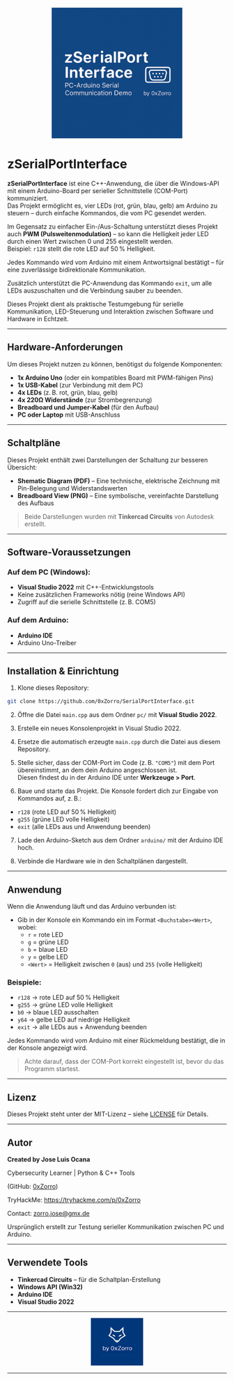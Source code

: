 <p align="center">
  <img src="Banner.png" alt="zSerialPortInterface" width="300"/>
</p>

# zSerialPortInterface

**zSerialPortInterface** ist eine C++-Anwendung, die über die Windows-API mit einem Arduino-Board per serieller Schnittstelle (COM-Port) kommuniziert.  
Das Projekt ermöglicht es, vier LEDs (rot, grün, blau, gelb) am Arduino zu steuern – durch einfache Kommandos, die vom PC gesendet werden.

Im Gegensatz zu einfacher Ein-/Aus-Schaltung unterstützt dieses Projekt auch **PWM (Pulsweitenmodulation)** – so kann die Helligkeit jeder LED durch einen Wert zwischen 0 und 255 eingestellt werden.  
Beispiel: `r128` stellt die rote LED auf 50 % Helligkeit.

Jedes Kommando wird vom Arduino mit einem Antwortsignal bestätigt – für eine zuverlässige bidirektionale Kommunikation.

Zusätzlich unterstützt die PC-Anwendung das Kommando `exit`, um alle LEDs auszuschalten und die Verbindung sauber zu beenden.

Dieses Projekt dient als praktische Testumgebung für serielle Kommunikation, LED-Steuerung und Interaktion zwischen Software und Hardware in Echtzeit.

---

## Hardware-Anforderungen

Um dieses Projekt nutzen zu können, benötigst du folgende Komponenten:

- **1x Arduino Uno** (oder ein kompatibles Board mit PWM-fähigen Pins)
- **1x USB-Kabel** (zur Verbindung mit dem PC)
- **4x LEDs** (z. B. rot, grün, blau, gelb)
- **4x 220Ω Widerstände** (zur Strombegrenzung)
- **Breadboard und Jumper-Kabel** (für den Aufbau)
- **PC oder Laptop** mit USB-Anschluss

---

## Schaltpläne

Dieses Projekt enthält zwei Darstellungen der Schaltung zur besseren Übersicht:

- **Shematic Diagram (PDF)** – Eine technische, elektrische Zeichnung mit Pin-Belegung und Widerstandswerten
- **Breadboard View (PNG)** – Eine symbolische, vereinfachte Darstellung des Aufbaus

> Beide Darstellungen wurden mit **Tinkercad Circuits** von Autodesk erstellt.

---

## Software-Voraussetzungen

### Auf dem PC (Windows):
- **Visual Studio 2022** mit C++-Entwicklungstools
- Keine zusätzlichen Frameworks nötig (reine Windows API)
- Zugriff auf die serielle Schnittstelle (z. B. COM5)

### Auf dem Arduino:
- **Arduino IDE**
- Arduino Uno-Treiber

---

## Installation & Einrichtung

1. Klone dieses Repository:

```bash
git clone https://github.com/0xZorro/SerialPortInterface.git
```

2. Öffne die Datei `main.cpp` aus dem Ordner `pc/` mit **Visual Studio 2022**.

3. Erstelle ein neues Konsolenprojekt in Visual Studio 2022.

4. Ersetze die automatisch erzeugte `main.cpp` durch die Datei aus diesem Repository.

5. Stelle sicher, dass der COM-Port im Code (z. B. `"COM5"`) mit dem Port übereinstimmt, an dem dein Arduino angeschlossen ist.  
   Diesen findest du in der Arduino IDE unter **Werkzeuge > Port**.

6. Baue und starte das Projekt. Die Konsole fordert dich zur Eingabe von Kommandos auf, z. B.:

- `r128` (rote LED auf 50 % Helligkeit)
- `g255` (grüne LED volle Helligkeit)
- `exit` (alle LEDs aus und Anwendung beenden)

7. Lade den Arduino-Sketch aus dem Ordner `arduino/` mit der Arduino IDE hoch.

8. Verbinde die Hardware wie in den Schaltplänen dargestellt.

---

## Anwendung

Wenn die Anwendung läuft und das Arduino verbunden ist:

- Gib in der Konsole ein Kommando ein im Format `<Buchstabe><Wert>`, wobei:
  - `r` = rote LED
  - `g` = grüne LED
  - `b` = blaue LED
  - `y` = gelbe LED
  - `<Wert>` = Helligkeit zwischen `0` (aus) und `255` (volle Helligkeit)

### Beispiele:
- `r128` → rote LED auf 50 % Helligkeit
- `g255` → grüne LED volle Helligkeit
- `b0` → blaue LED ausschalten
- `y64` → gelbe LED auf niedrige Helligkeit
- `exit` → alle LEDs aus + Anwendung beenden

Jedes Kommando wird vom Arduino mit einer Rückmeldung bestätigt, die in der Konsole angezeigt wird.

> Achte darauf, dass der COM-Port korrekt eingestellt ist, bevor du das Programm startest.

---

## Lizenz

Dieses Projekt steht unter der MIT-Lizenz – siehe [LICENSE](LICENSE) für Details.

---

## Autor

**Created by Jose Luis Ocana**

Cybersecurity Learner | Python & C++ Tools

(GitHub: [0xZorro](https://github.com/0xZorro))  

TryHackMe: https://tryhackme.com/p/0xZorro

Contact: zorro.jose@gmx.de

Ursprünglich erstellt zur Testung serieller Kommunikation zwischen PC und Arduino.

---

## Verwendete Tools

- **Tinkercad Circuits** – für die Schaltplan-Erstellung  
- **Windows API (Win32)**  
- **Arduino IDE**  
- **Visual Studio 2022**

---

<p align="center">
  <img src="brand.png" alt="by 0xZorro" width="120"/>
</p>

---


